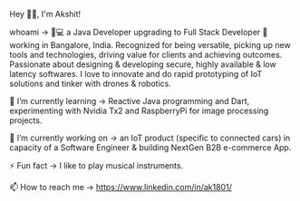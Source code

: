 Hey 👋🏽, I'm Akshit!

whoami -> 👨💻 a Java Developer upgrading to Full Stack Developer 🚀 working in Bangalore, India. Recognized for being versatile, picking up new tools and technologies, driving value for clients and achieving outcomes. Passionate about designing & developing secure, highly available & low latency softwares. I love to innovate and do rapid prototyping of IoT solutions and tinker with drones & robotics. 

🌱 I’m currently learning -> Reactive Java programming and Dart, experimenting with Nvidia Tx2 and RaspberryPi for image processing projects.

🔭 I’m currently working on -> an IoT product (specific to connected cars) in capacity of a Software Engineer
                               & building NextGen B2B e-commerce App.

⚡ Fun fact -> I like to play musical instruments.

📫 How to reach me -> https://www.linkedin.com/in/ak1801/
